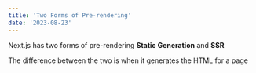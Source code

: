 ```yaml
---
title: 'Two Forms of Pre-rendering'
date: '2023-08-23'
---
```


Next.js has two forms of pre-rendering **Static Generation** and **SSR**

The difference between the two is when it generates the HTML for a page